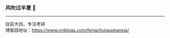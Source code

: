 ### 风吹过半夏 👋
****
目前大四，专注考研  
博客园地址：https://www.cnblogs.com/fengchuiguobanxia/
<!--
**LINAN1345272421/LINAN1345272421** is a ✨ _special_ ✨ repository because its `README.md` (this file) appears on your GitHub profile.

Here are some ideas to get you started:

- 🔭 I’m currently working on ...
- 🌱 I’m currently learning ...
- 👯 I’m looking to collaborate on ...
- 🤔 I’m looking for help with ...
- 💬 Ask me about ...
- 📫 How to reach me: ...
- 😄 Pronouns: ...
- ⚡ Fun fact: ...
-->
